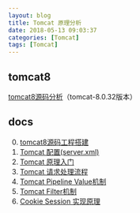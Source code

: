 ```yaml
---
layout: blog
title: Tomcat 原理分析
date: 2018-05-13 09:03:37
categories: [Tomcat]
tags: [Tomcat]
---
```


## tomcat8
[tomcat8源码分析](https://github.com/ThinkInOpenSource/tomcat8)（tomcat-8.0.32版本）

<!-- more -->

## docs
0. [tomcat8源码工程搭建](https://github.com/ThinkInOpenSource/tomcat8/issues/1)
1. [Tomcat 配置(server.xml)](https://github.com/ThinkInOpenSource/tomcat8/issues/2)
2. [Tomcat 原理入门](https://github.com/ThinkInOpenSource/tomcat8/issues/4)
3. [Tomcat 请求处理流程](https://github.com/ThinkInOpenSource/tomcat8/issues/5)
4. [Tomcat Pipeline Value机制](https://github.com/ThinkInOpenSource/tomcat8/issues/6)
5. [Tomcat Filter机制](https://github.com/ThinkInOpenSource/tomcat8/issues/7)
6. [Cookie Session 实现原理](https://github.com/ThinkInOpenSource/tomcat8/issues/3)
